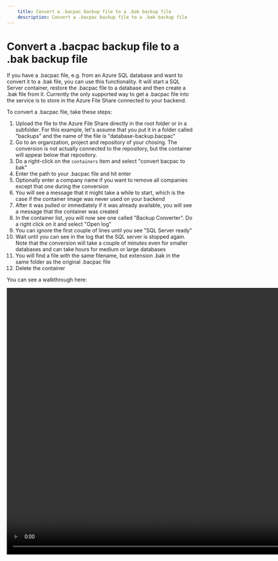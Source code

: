 ```yaml
---
    title: Convert a .bacpac backup file to a .bak backup file
    description: Convert a .bacpac backup file to a .bak backup file
---
```


# Convert a .bacpac backup file to a .bak backup file

If you have a .bacpac file, e.g. from an Azure SQL database and want to convert it to a .bak file, you can use this functionality. It will start a SQL Server container, restore the .bacpac file to a database and then create a .bak file from it. Currently the only supported way to get a .bacpac file into the service is to store in the Azure File Share connected to your backend.

To convert a .bacpac file, take these steps:

1. Upload the file to the Azure File Share directly in the root folder or in a subfolder. For this example, let's assume that you put it in a folder called "backups" and the name of the file is "database-backup.bacpac"
1. Go to an organization, project and repository of your chosing. The conversion is not actually connected to the repository, but the container will appear below that repository.
1. Do a right-click on the `containers` item and select "convert bacpac to bak"
1. Enter the path to your .bacpac file and hit enter
1. Optionally enter a company name if you want to remove all companies except that one during the conversion
1. You will see a message that it might take a while to start, which is the case if the container image was never used on your backend
1. After it was pulled or immediately if it was already available, you will see a message that the container was created
1. In the container list, you will now see one called "Backup Converter". Do a right click on it and select "Open log"
1. You can ignore the first couple of lines until you see "SQL Server ready"
1. Wait until you can see in the log that the SQL server is stopped again. Note that the conversion will take a couple of minutes even for smaller databases and can take hours for medium or large databases
1. You will find a file with the same filename, but extension .bak in the same folder as the original .bacpac file
1. Delete the container

You can see a walkthrough here:

<video width="1280px" height="720px" controls>
  <source src="../media/convert-bacpac-to-bak.mp4" type="video/mp4">
  Your browser does not support the video tag.
</video>
